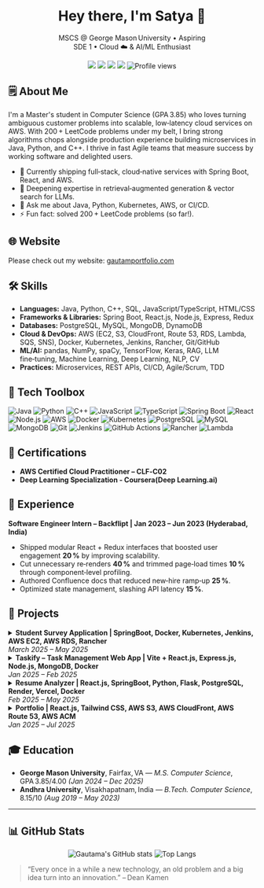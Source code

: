 

<!--
**GautamaShastry/GautamaShastry** is a ✨ _special_ ✨ repository because its `README.md` (this file) appears on your GitHub profile.

Here are some ideas to get you started:

- 🔭 I’m currently working on ...
- 🌱 I’m currently learning ...
- 👯 I’m looking to collaborate on ...
- 🤔 I’m looking for help with ...
- 💬 Ask me about ...
- 📫 How to reach me: ...
- 😄 Pronouns: ...
- ⚡ Fun fact: ...
-->

<h1 align="center">Hey there, I'm Satya 👋</h1>

<p align="center">
  MSCS @ George Mason University • Aspiring SDE 1 • Cloud ☁️ & AI/ML Enthusiast
</p>

<p align="center">
  <a href="mailto:gautamashastry@gmail.com"><img src="https://img.shields.io/badge/Email-gautamashastry@gmail.com-D14836?style=flat&logo=gmail&logoColor=white"/></a>
  <a href="https://linkedin.com/in/satya2603/"><img src="https://img.shields.io/badge/LinkedIn-Connect-blue?style=flat&logo=linkedin"/></a>
  <a href="https://gautamportfolio.com"><img src="https://img.shields.io/badge/Portfolio-Visit-FF5722?style=flat&logo=firefox-browser&logoColor=white"/></a>
  <a href="https://github.com/GautamaShastry"><img src="https://img.shields.io/badge/GitHub-Follow-black?style=flat&logo=github"/></a>
  <img src="https://komarev.com/ghpvc/?username=GautamaShastry&style=flat&label=Views" alt="Profile views"/>
</p>

## 🗒️ About Me
I'm a Master's student in Computer Science (GPA 3.85) who loves turning ambiguous customer problems into scalable, low‑latency cloud services on AWS. With 200 + LeetCode problems under my belt, I bring strong algorithms chops alongside production experience building microservices in Java, Python, and C++. I thrive in fast Agile teams that measure success by working software and delighted users.
- 🔭 Currently shipping full‑stack, cloud‑native services with Spring Boot, React, and AWS.
- 🌱 Deepening expertise in retrieval‑augmented generation & vector search for LLMs.
- 💬 Ask me about Java, Python, Kubernetes, AWS, or CI/CD.
- ⚡ Fun fact: solved 200 + LeetCode problems (so far!).

## 🌐 Website
Please check out my website: [gautamportfolio.com](https://gautamportfolio.com)

## 🛠️ Skills
- **Languages:** Java, Python, C++, SQL, JavaScript/TypeScript, HTML/CSS
- **Frameworks & Libraries:** Spring Boot, React.js, Node.js, Express, Redux
- **Databases:** PostgreSQL, MySQL, MongoDB, DynamoDB
- **Cloud & DevOps:** AWS (EC2, S3, CloudFront, Route 53, RDS, Lambda, SQS, SNS), Docker, Kubernetes, Jenkins, Rancher, Git/GitHub
- **ML/AI:** pandas, NumPy, spaCy, TensorFlow, Keras, RAG, LLM fine‑tuning, Machine Learning, Deep Learning, NLP, CV
- **Practices:** Microservices, REST APIs, CI/CD, Agile/Scrum, TDD

## 🧰 Tech Toolbox
![Java](https://img.shields.io/badge/Java-007396?style=flat&logo=openjdk&logoColor=white)
![Python](https://img.shields.io/badge/Python-3776AB?style=flat&logo=python&logoColor=white)
![C++](https://img.shields.io/badge/C%2B%2B-00599C?style=flat&logo=c%2B%2B&logoColor=white)
![JavaScript](https://img.shields.io/badge/JavaScript-F7DF1E?style=flat&logo=javascript&logoColor=black)
![TypeScript](https://img.shields.io/badge/TypeScript-3178C6?style=flat&logo=typescript&logoColor=white)
![Spring Boot](https://img.shields.io/badge/Spring%20Boot-6DB33F?style=flat&logo=spring-boot&logoColor=white)
![React](https://img.shields.io/badge/React-61DAFB?style=flat&logo=react&logoColor=black)
![Node.js](https://img.shields.io/badge/Node.js-339933?style=flat&logo=node.js&logoColor=white)
![AWS](https://img.shields.io/badge/AWS-232F3E?style=flat&logo=amazon-aws&logoColor=white)
![Docker](https://img.shields.io/badge/Docker-2496ED?style=flat&logo=docker&logoColor=white)
![Kubernetes](https://img.shields.io/badge/Kubernetes-326CE5?style=flat&logo=kubernetes&logoColor=white)
![PostgreSQL](https://img.shields.io/badge/PostgreSQL-4169E1?style=flat&logo=postgresql&logoColor=white)
![MySQL](https://img.shields.io/badge/MySQL-4479A1?style=flat&logo=mysql&logoColor=white)
![MongoDB](https://img.shields.io/badge/MongoDB-4EA94B?style=flat&logo=mongodb&logoColor=white)
![Git](https://img.shields.io/badge/Git-F05032?style=flat&logo=git&logoColor=white)
![Jenkins](https://img.shields.io/badge/Jenkins-D24939?style=flat&logo=jenkins&logoColor=white)
![GitHub Actions](https://img.shields.io/badge/GitHub%20Actions-2088FF?style=flat&logo=github-actions&logoColor=white)
![Rancher](https://img.shields.io/badge/Rancher-0075A8?style=flat&logo=rancher&logoColor=white)
![Lambda](https://img.shields.io/badge/AWS%20Lambda-FF9900?style=flat&logo=aws-lambda&logoColor=white)

## 📜 Certifications
- **AWS Certified Cloud Practitioner – CLF‑C02**
- **Deep Learning Specialization - Coursera(Deep Learning.ai)**

## 💼 Experience
**Software Engineer Intern – Backflipt | Jan 2023 – Jun 2023 (Hyderabad, India)**
- Shipped modular React + Redux interfaces that boosted user engagement **20 %** by improving scalability.
- Cut unnecessary re‑renders **40 %** and trimmed page‑load times **10 %** through component‑level profiling.
- Authored Confluence docs that reduced new‑hire ramp‑up **25 %**.
- Optimized state management, slashing API latency **15 %**.

## 🚀 Projects
<details>
<summary><b>Student Survey Application | SpringBoot, Docker, Kubernetes, Jenkins, AWS EC2, AWS RDS, Rancher</b> <br/> <i>March 2025 – May 2025</i></summary>

- Designed a Spring Boot REST API for a 13‑field Survey entity with five CRUD endpoints using Spring Data JPA and Bean Validation (@NotBlank, @Email, @NotNull); verified all routes in Postman and processed **60 +** live submissions with zero validation errors.
- Provisioned an Amazon RDS MySQL 8 database and tuned HikariCP (max pool size 20, min idle 5) for consistent throughput and low latency.
- Containerized the service into an OpenJDK 23‑slim image with an optimized single‑stage Dockerfile, pushed version‑tagged images to DockerHub from the CLI, and deployed a 3‑replica Kubernetes Deployment on 3 EC2 nodes managed by Rancher, exposed via a NodePort Service—maintained **99.9 %** uptime.
- Created a Git‑triggered Jenkins pipeline (Maven tests, build & push Docker image, and `kubectl rollout`) that rebuilds and redeploys in about **5 minutes**, maintaining zero‑downtime releases under Git/GitHub version control.

</details>

<details>
<summary><b>Taskify – Task Management Web App | Vite + React.js, Express.js, Node.js, MongoDB, Docker</b> <br/> <i>Jan 2025 – Feb 2025</i></summary>

- Developed a full‑stack task management application using React.js, Node.js, and MongoDB, allowing users to efficiently create, update, delete, and manage tasks; included comprehensive features such as profile updates and deletions.
- Integrated JWT‑based authentication with Express.js and user profile management with bcrypt password hashing, enhancing security and reducing login‑related incidents by **25 %**.
- Designed and developed **20 +** real‑time filtering, sorting, and search functionalities, enhancing data accessibility and reducing search response time by **15 %**.

</details>

<details>
<summary><b>Resume Analyzer | React.js, SpringBoot, Python, Flask, PostgreSQL, Render, Vercel, Docker</b> <br/> <i>Feb 2025 – May 2025</i></summary>

- Built a React application that lets recruiters upload resumes and job descriptions, then view AI‑generated fit scores; implemented protected routes and JWT handling with Axios, cutting manual screening clicks by **70 %** in user tests.
- Developed a Spring Boot REST API secured by Spring Security roles and JWT; exposed endpoints for resume upload, job description upload, and score retrieval, persisting all data in PostgreSQL via Spring Data JPA.
- Created a Python microservice that uses spaCy to extract entities and assign fit scores with **87 %** validation accuracy and sub‑1.5‑second inference latency.
- Orchestrated cross‑service communication: the Java API calls the AI microservice, stores scores and extracted skills in PostgreSQL, and returns aggregated results to the React UI; processed **50 +** candidate resumes during a two‑week pilot with zero API errors.
- Deployed the Spring Boot backend and Flask ML service on Render and the React frontend on Vercel, enabling auto‑scaling to zero, sustaining **99.95 %** uptime, and keeping hosting spend under **US $50/month**.

</details>

<details>
<summary><b>Portfolio | React.js, Tailwind CSS, AWS S3, AWS CloudFront, AWS Route 53, AWS ACM</b> <br/> <i>Jan 2025 – Jul 2025</i></summary>

- **Frontend Development & UI:** Engineered a mobile‑first SPA in React + Tailwind that scores > 90 on Lighthouse (Performance, Accessibility, Best Practices, SEO) for both mobile and desktop. Integrated Framer Motion micro‑interactions—animated cards, section reveals, hover effects—boosting user engagement by **15 %**.
- **Cloud DevOps:** Architected a latency‑optimized stack—Amazon S3 for static hosting, CloudFront CDN for content delivery, and Route 53 for DNS health‑check failover—that now serves <code>gautamportfolio.com</code> at an average TTFB of **193 ms** and earns an **89 %** SpeedVitals grade A. Locked down the origin with OAI, enforced SSL/TLS via ACM, enabled HSTS preload, and mandated HTTPS redirects, resulting in zero high‑severity findings across recurring AWS Security Hub scans.

</details>

## 🎓 Education
- **George Mason University**, Fairfax, VA — *M.S. Computer Science*, GPA 3.85/4.00 *(Jan 2024 – Dec 2025)*
- **Andhra University**, Visakhapatnam, India — *B.Tech. Computer Science*, 8.15/10 *(Aug 2019 – May 2023)*

---

## 📊 GitHub Stats
<p align="center">
  <img src="https://github-readme-stats.vercel.app/api?username=GautamaShastry&show_icons=true&theme=default" alt="Gautama's GitHub stats"/>
  <img src="https://github-readme-stats.vercel.app/api/top-langs/?username=GautamaShastry&layout=compact&theme=default" alt="Top Langs"/>
</p>

> “Every once in a while a new technology, an old problem and a big idea turn into an innovation.” – Dean Kamen
